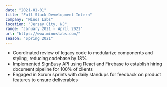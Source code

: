 ```yaml
---
date: "2021-01-01"
title: "Full Stack Development Intern"
company: "Minos Labs"
location: "Jersey City, NJ"
range: "January 2021 - April 2021"
url: "https://www.minoslabs.com/"
season: "Spring 2021"
---
```


- Coordinated review of legacy code to modularize components and styling, reducing codebase by 18%
- Implemented SignEasy API using React and Firebase to establish hiring document pipeline for 100% of clients
- Engaged in Scrum sprints with daily standups for feedback on product features to ensure deliverables

